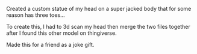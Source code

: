 Created a custom statue of my head on a super jacked body that for some reason has three toes...

To create this, I had to 3d scan my head then merge the two files together after I found this other model on thingiverse. 

Made this for a friend as a joke gift. 
